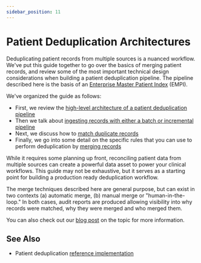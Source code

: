 ```yaml
---
sidebar_position: 11
---
```


# Patient Deduplication Architectures

Deduplicating patient records from multiple sources is a nuanced workflow. We've put this guide together to go over the basics of merging patient records, and review some of the most important technical design considerations when building a patient deduplication pipeline. The pipeline described here is the basis of an [Enterprise Master Patient Index](https://en.wikipedia.org/wiki/Enterprise_master_patient_index) (EMPI).

We've organized the guide as follows:

- First, we review the [high-level architecture of a patient deduplication pipeline](/docs/fhir-datastore/patient-deduplication/architecture-overview)
- Then we talk about [ingesting records with either a batch or incremental pipeline](/docs/fhir-datastore/patient-deduplication/ingestion)
- Next, we discuss how to [match duplicate records](/docs/fhir-datastore/patient-deduplication/matching)
- Finally, we go into some detail on the specific rules that you can use to perform deduplication by [merging records](/docs/fhir-datastore/patient-deduplication/merging)

While it requires some planning up front, reconciling patient data from multiple sources can create a powerful data asset to power your clinical workflows. This guide may not be exhaustive, but it serves as a starting point for building a production ready deduplication workflow.

The merge techniques described here are general purpose, but can exist in two contexts (a) automatic merge, (b) manual merge or "human-in-the-loop." In both cases, audit reports are produced allowing visibility into why records were matched, why they were merged and who merged them.

You can also check out our [blog post](/blog/patient-deduplication) on the topic for more information.

## See Also

- Patient deduplication [reference implementation](https://github.com/medplum/medplum-demo-bots/tree/main/src/deduplication)
